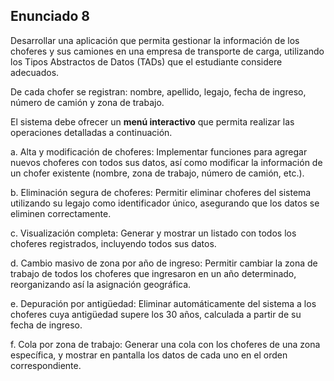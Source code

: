 ## Enunciado 8

Desarrollar una aplicación que permita gestionar la información de los choferes y sus camiones en
una empresa de transporte de carga, utilizando los Tipos Abstractos de Datos (TADs) que el
estudiante considere adecuados.

De cada chofer se registran: nombre, apellido, legajo, fecha de ingreso, número de camión y zona de trabajo.

El sistema debe ofrecer un **menú interactivo** que permita realizar las operaciones detalladas a continuación.

a. Alta y modificación de choferes:
Implementar funciones para agregar nuevos choferes con todos sus datos, así como modificar la
información de un chofer existente (nombre, zona de trabajo, número de camión, etc.).

b. Eliminación segura de choferes:
Permitir eliminar choferes del sistema utilizando su legajo como identificador único, asegurando que
los datos se eliminen correctamente.

c. Visualización completa:
Generar y mostrar un listado con todos los choferes registrados, incluyendo todos sus datos.

d. Cambio masivo de zona por año de ingreso:
Permitir cambiar la zona de trabajo de todos los choferes que ingresaron en un año determinado,
reorganizando así la asignación geográfica.

e. Depuración por antigüedad:
Eliminar automáticamente del sistema a los choferes cuya antigüedad supere los 30 años, calculada
a partir de su fecha de ingreso.

f. Cola por zona de trabajo:
Generar una cola con los choferes de una zona específica, y mostrar en pantalla los datos de cada
uno en el orden correspondiente.


